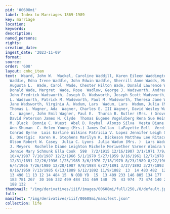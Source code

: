 ```yaml
---
pid: '00608mi'
label: Index to Marriages 1869-1989
key: marriage
location: 
keywords: 
description: 
named_persons: 
rights: 
creation_date: 
ingest_date: '2023-11-09'
format: 
source: 
order: '608'
layout: cmhc_item
text: 'Waard, John W.  Wackel, Caroline Waddill, Karen Eileen Waddington, Doris Ruth
  Waddie, Edna Irene Waddle, John Edwin Waddle, Sherrill Anne Wadds, Morris E.  Wade,
  Augusta L.  Wade, Carol  Wade, Chester Hilton Wade, Donald Lawrence Wade, George
  Donald Wade, Margret  Wade, Rose  Wadlow, George J. Wadsworth, Andrea Carol Wadsworth,
  John Fredrick Wadsworth, Joseph D. Wadsworth, Joseph Scott Wadsworth, Katherine
  L. Wadsworth, Patrick M. Wadsworth, Paul M. Wadsworth, Theresa Jane Wadsworth, Theresa
  Jane Wadsworth, Virginia A. Wadum, Lars  Wadum, Lars  Wadum, Julia (Mrs. ) Waggoner,
  Thomas L. Wagner, Ada  Wagner, Charles E. III Wagner, David Wesley Wagner, John
  C.  Wagner, John Emil Wagner, Paul E.  Thursa B. Butler (Mrs. ) Grover T. Lynch  Marvin
  David Peterson James H. Clyde  Thomas Eugene Vogelsberg Rena Sue Heiman  Dennis
  M. Black  Bonnie C. Wuest  Abel D. Roybal  Alonzo Silva  Vesta Diane Monk  Judy
  Ann Shuman  C. Helen Young (Mrs.) James Dollan  LaFayette Bell  Verdi Joan Hanks  Wayne
  Conrad Byrne  Lois Earline Wilkins Patricia V. Lopez Jennifer Leigh Cochran Rego
  E. Omerigic  Karen H. Stephens Marilyn K. Dickeson Matthew Lee Ritacco Robert Allen
  Olson Robert W. Casey  Julia C. Lyons  Julia Wadum (Mrs. )  Lars Wadum  May C. King  Fred
  J. Meyers  Rochelle Diane Leighton Michele Meriwether Varner Almira Walling (Mrs.)
  Jennie Mary Schmunk Ella Cook  598  7/2/1915 12/16/1907 3/1/1971 7/9/1944 5/15/1979
  10/4/1987 7/10/1987 12/2/1966 5/1/1970 5/27/1959 9/16/1961 12/7/1978 7/29/1953 9/18/1870
  12/31/1891 12/26/1936 1/25/1985 3/6/1976 7/18/1970 8/23/1989 8/22/1964 11/1/1969
  6/4/1966 7/26/1980 12/20/1987 9/8/1984 6/27/1891 3/27/1893 3/27/1893 10/1/1919 10/26/1898
  8/16/1959 7/13/1985 6/13/1889 6/12/1892 11/9/1882  13  14 483 482  12  13  10 14  14
  13 490 11 13 12 14 484 15  N ODD YD  15  13 409 233 146 805 134 177  89 127 354
  183 781 267  30 166 332 499 484 151 469 148  75  43 974  73 474 140 223 223 100  28  16  36
  188 132    '
thumbnail: "/img/derivatives/iiif/images/00608mi/full/250,/0/default.jpg"
full: 
manifest: "/img/derivatives/iiif/00608mi/manifest.json"
collection: life
---
```

